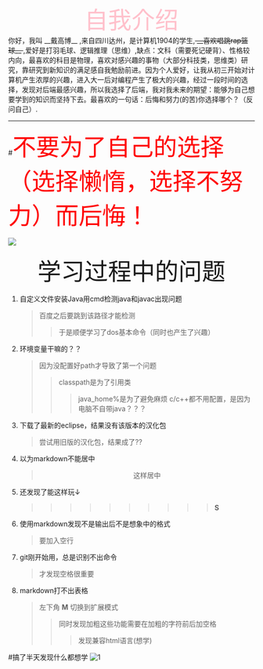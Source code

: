 <center><font color=pink size=72>自我介绍</font></center>
你好，我叫 __戴高博__ ,来自四川达州，是计算机1904的学生,<del> __喜欢唱跳rap篮球__ </del>,爱好是打羽毛球、逻辑推理（思维）,缺点：文科（需要死记硬背）、性格较内向，最喜欢的科目是物理，喜欢对感兴趣的事物（大部分科技类，思维类）研究，靠研究到新知识的满足感自我勉励前进。因为个人爱好，让我从初三开始对计算机产生浓厚的兴趣，进入大一后对编程产生了极大的兴趣，经过一段时间的选择，发现对后端最感兴趣，所以我选择了后端，我对我未来的期望：能够为自己想要学到的知识而坚持下去。最喜欢的一句话：后悔和努力(的苦)你选择哪个？（反问自己）.

---


#<font color=red size=72>不要为了自己的选择（选择懒惰，选择不努力）而后悔！</font>














![](https://timgsa.baidu.com/timg?image&quality=80&size=b9999_10000&sec=1572115778106&di=e1569103ad6eb83af7824aa98450be2c&imgtype=0&src=http%3A%2F%2Fb-ssl.duitang.com%2Fuploads%2Fitem%2F201801%2F27%2F20180127100003_odrbd.thumb.224_0.jpeg)

<center>  <font size=72>学习过程中的问题 </font></center>


1. 自定义文件安装Java用cmd检测java和javac出现问题
	>百度之后要跳到该路径才能检测
	>>于是顺便学习了dos基本命令（同时也产生了兴趣）
2. 环境变量干嘛的？？
	>因为没配置好path才导致了第一个问题
	>>classpath是为了引用类
	>>>java_home%是为了避免麻烦
	>c/c++都不用配置，是因为电脑不自带java？？？
3. 下载了最新的eclipse，结果没有该版本的汉化包
	>尝试用旧版的汉化包，结果成了??
4. 以为markdown不能居中
	><center>这样居中</center>
5. 还发现了能这样玩↓
	>>>>>>>>>>__S__
6. 使用markdown发现不是输出后不是想象中的格式
	>要加入空行
7. git刚开始用，总是识别不出命令
	>才发现空格很重要
8. markdown打不出表格
	>左下角 __M__ 切换到扩展模式
	>>同时发现加粗这些功能需要在加粗的字符前后加空格
	>>>发现兼容html语言(想学)

#搞了半天发现什么都想学
![1](http://ww4.sinaimg.cn/large/9150e4e5ly1fkkihtpgclj20f206y3yy.jpg)